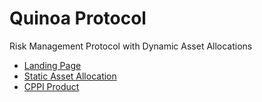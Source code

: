# Quinoa Protocol

Risk Management Protocol with Dynamic Asset Allocations

- [Landing Page](quinoa.investments)
- [Static Asset Allocation](https://polygonscan.com/address/0xbcf9e1c3fb0ceb5a8735dc4d64190e93f5f89368#tokentxns)
- [CPPI Product](https://polygonscan.com/address/0xe0a5ebb046387dada8a2aec46f7bdbc0b51c16dc)

